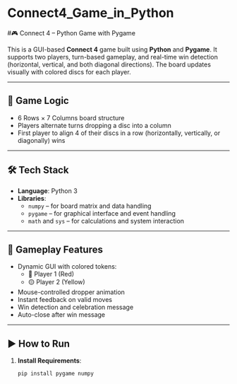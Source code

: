 # Connect4_Game_in_Python
#🎮 Connect 4 – Python Game with Pygame

This is a GUI-based **Connect 4** game built using **Python** and **Pygame**. It supports two players, turn-based gameplay, and real-time win detection (horizontal, vertical, and both diagonal directions). The board updates visually with colored discs for each player.

---

## 🧠 Game Logic

- 6 Rows × 7 Columns board structure
- Players alternate turns dropping a disc into a column
- First player to align 4 of their discs in a row (horizontally, vertically, or diagonally) wins

---

## 🛠️ Tech Stack

- **Language**: Python 3
- **Libraries**: 
  - `numpy` – for board matrix and data handling
  - `pygame` – for graphical interface and event handling
  - `math` and `sys` – for calculations and system interaction

---

## 🎨 Gameplay Features

- Dynamic GUI with colored tokens:
  - 🔴 Player 1 (Red)
  - 🟡 Player 2 (Yellow)
- Mouse-controlled dropper animation
- Instant feedback on valid moves
- Win detection and celebration message
- Auto-close after win message

---

## ▶️ How to Run

1. **Install Requirements**:
   ```bash
   pip install pygame numpy

